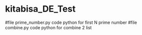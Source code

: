 # kitabisa_DE_Test

#file prime_number.py code python for first N prime number
#file combine.py code python for combine 2 list
